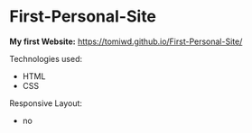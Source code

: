 # First-Personal-Site
**My first Website:** https://tomiwd.github.io/First-Personal-Site/  

Technologies used:
<ul>
  <li>HTML</li>
  <li>CSS</li>
</ul>

Responsive Layout:
<ul>
  <li>no</li>
</ul>
